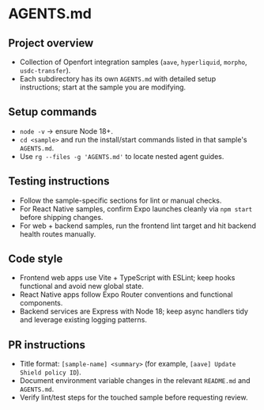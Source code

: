 # AGENTS.md

## Project overview
- Collection of Openfort integration samples (`aave`, `hyperliquid`, `morpho`, `usdc-transfer`).
- Each subdirectory has its own `AGENTS.md` with detailed setup instructions; start at the sample you are modifying.

## Setup commands
- `node -v` → ensure Node 18+.
- `cd <sample>` and run the install/start commands listed in that sample's `AGENTS.md`.
- Use `rg --files -g 'AGENTS.md'` to locate nested agent guides.

## Testing instructions
- Follow the sample-specific sections for lint or manual checks.
- For React Native samples, confirm Expo launches cleanly via `npm start` before shipping changes.
- For web + backend samples, run the frontend lint target and hit backend health routes manually.

## Code style
- Frontend web apps use Vite + TypeScript with ESLint; keep hooks functional and avoid new global state.
- React Native apps follow Expo Router conventions and functional components.
- Backend services are Express with Node 18; keep async handlers tidy and leverage existing logging patterns.

## PR instructions
- Title format: `[sample-name] <summary>` (for example, `[aave] Update Shield policy ID`).
- Document environment variable changes in the relevant `README.md` and `AGENTS.md`.
- Verify lint/test steps for the touched sample before requesting review.
